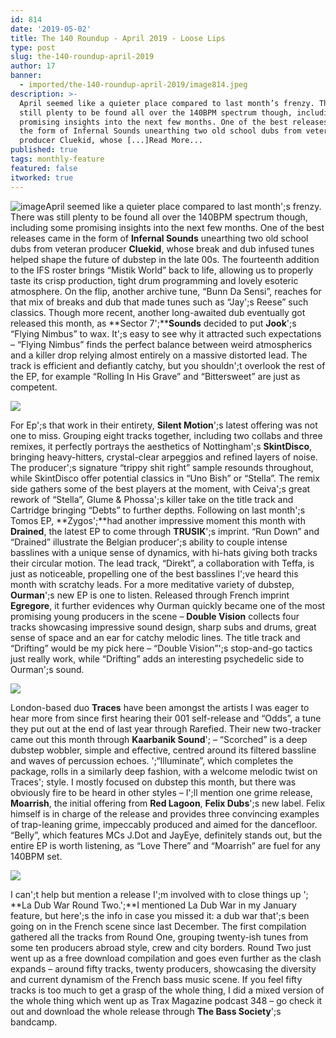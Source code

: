 ```yaml
---
id: 814
date: '2019-05-02'
title: The 140 Roundup - April 2019 - Loose Lips
type: post
slug: the-140-roundup-april-2019
author: 17
banner:
  - imported/the-140-roundup-april-2019/image814.jpeg
description: >-
  April seemed like a quieter place compared to last month’s frenzy. There was
  still plenty to be found all over the 140BPM spectrum though, including some
  promising insights into the next few months. One of the best releases came in
  the form of Infernal Sounds unearthing two old school dubs from veteran
  producer Cluekid, whose [...]Read More...
published: true
tags: monthly-feature
featured: false
itworked: true
---
```

![image](../imported/the-140-roundup-april-2019/image814.jpeg)April seemed like a quieter place compared to last month';s frenzy. There was still plenty to be found all over the 140BPM spectrum though, including some promising insights into the next few months. One of the best releases came in the form of **Infernal Sounds** unearthing two old school dubs from veteran producer **Cluekid**, whose break and dub infused tunes helped shape the future of dubstep in the late 00s. The fourteenth addition to the IFS roster brings “Mistik World” back to life, allowing us to properly taste its crisp production, tight drum programming and lovely esoteric atmosphere. On the flip, another archive tune, “Bunn Da Sensi”, reaches for that mix of breaks and dub that made tunes such as “Jay';s Reese” such classics. Though more recent, another long-awaited dub eventually got released this month, as **Sector 7';****Sounds** decided to put **Jook**';s “Flying Nimbus” to wax. It';s easy to see why it attracted such expectations – “Flying Nimbus” finds the perfect balance between weird atmospherics and a killer drop relying almost entirely on a massive distorted lead. The track is efficient and defiantly catchy, but you shouldn';t overlook the rest of the EP, for example “Rolling In His Grave” and “Bittersweet” are just as competent.

![](/wp-content/uploads/live/img/wysiwyg/5cca1c679aebe.jpg)

For Ep';s that work in their entirety, **Silent Motion**';s latest offering was not one to miss. Grouping eight tracks together, including two collabs and three remixes, it perfectly portrays the aesthetics of Nottingham';s **SkintDisco**, bringing heavy-hitters, crystal-clear arpeggios and refined layers of noise. The producer';s signature “trippy shit right” sample resounds throughout, while SkintDisco offer potential classics in “Uno Bish” or “Stella”. The remix side gathers some of the best players at the moment, with Ceiva';s great rework of “Stella”, Glume & Phossa';s killer take on the title track and Cartridge bringing “Debts” to further depths. Following on last month';s Tomos EP, **Zygos';**had another impressive moment this month with **Drained**, the latest EP to come through **TRUSIK**';s imprint. “Run Down” and “Drained” illustrate the Belgian producer';s ability to couple intense basslines with a unique sense of dynamics, with hi-hats giving both tracks their circular motion. The lead track, “Direkt”, a collaboration with Teffa, is just as noticeable, propelling one of the best basslines I';ve heard this month with scratchy leads. For a more meditative variety of dubstep, **Ourman**';s new EP is one to listen. Released through French imprint **Egregore**, it further evidences why Ourman quickly became one of the most promising young producers in the scene – **Double Vision** collects four tracks showcasing impressive sound design, sharp subs and drums, great sense of space and an ear for catchy melodic lines. The title track and “Drifting” would be my pick here – “Double Vision”';s stop-and-go tactics just really work, while “Drifting” adds an interesting psychedelic side to Ourman';s sound.

![](/wp-content/uploads/live/img/wysiwyg/5cca1c75252e2.jpg)

London-based duo **Traces** have been amongst the artists I was eager to hear more from since first hearing their 001 self-release and “Odds”, a tune they put out at the end of last year through Rarefied. Their new two-tracker came out this month through **Kaarbanik Sound**'; – “Scorched” is a deep dubstep wobbler, simple and effective, centred around its filtered bassline and waves of percussion echoes. ';“Illuminate”, which completes the package, rolls in a similarly deep fashion, with a welcome melodic twist on Traces'; style. I mostly focused on dubstep this month, but there was obviously fire to be heard in other styles – I';ll mention one grime release, **Moarrish**, the initial offering from **Red Lagoon**, **Felix Dubs**';s new label. Felix himself is in charge of the release and provides three convincing examples of trap-leaning grime, impeccably produced and aimed for the dancefloor. “Belly”, which features MCs J.Dot and JayEye, definitely stands out, but the entire EP is worth listening, as “Love There” and “Moarrish” are fuel for any 140BPM set.

![](/wp-content/uploads/live/img/wysiwyg/5cca1c803c56d.jpg)

I can';t help but mention a release I';m involved with to close things up '; **La Dub War Round Two.';**I mentioned La Dub War in my January feature, but here';s the info in case you missed it: a dub war that';s been going on in the French scene since last December. The first compilation gathered all the tracks from Round One, grouping twenty-ish tunes from some ten producers abroad style, crew and city borders. Round Two just went up as a free download compilation and goes even further as the clash expands – around fifty tracks, twenty producers, showcasing the diversity and current dynamism of the French bass music scene. If you feel fifty tracks is too much to get a grasp of the whole thing, I did a mixed version of the whole thing which went up as Trax Magazine podcast 348 – go check it out and download the whole release through **The Bass Society**';s bandcamp.
